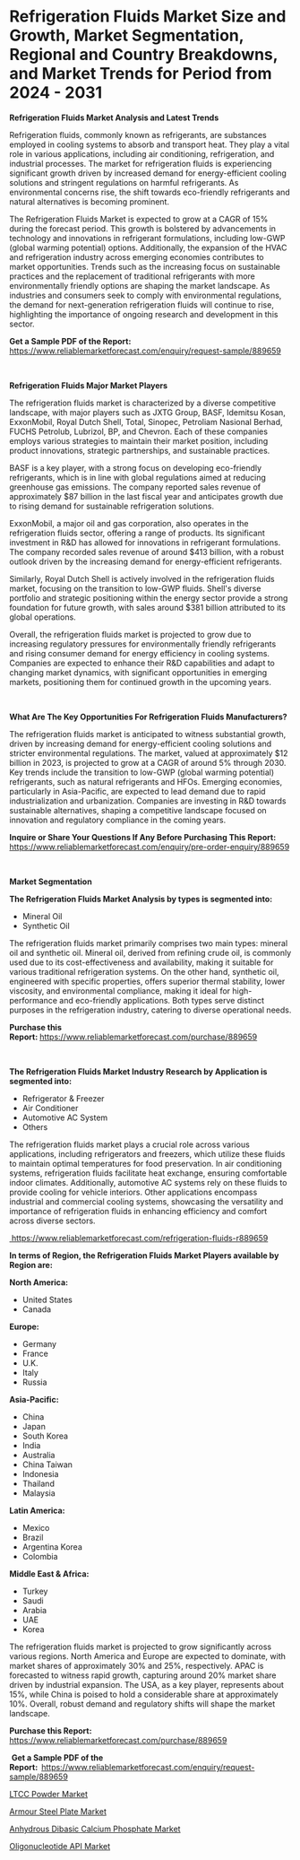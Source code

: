 <p><h1>Refrigeration Fluids Market Size and Growth, Market Segmentation, Regional and Country Breakdowns, and Market Trends for Period from 2024 -  2031</h1></p><p><strong>Refrigeration Fluids Market Analysis and Latest Trends</strong></p>
<p><p>Refrigeration fluids, commonly known as refrigerants, are substances employed in cooling systems to absorb and transport heat. They play a vital role in various applications, including air conditioning, refrigeration, and industrial processes. The market for refrigeration fluids is experiencing significant growth driven by increased demand for energy-efficient cooling solutions and stringent regulations on harmful refrigerants. As environmental concerns rise, the shift towards eco-friendly refrigerants and natural alternatives is becoming prominent. </p><p>The Refrigeration Fluids Market is expected to grow at a CAGR of 15% during the forecast period. This growth is bolstered by advancements in technology and innovations in refrigerant formulations, including low-GWP (global warming potential) options. Additionally, the expansion of the HVAC and refrigeration industry across emerging economies contributes to market opportunities. Trends such as the increasing focus on sustainable practices and the replacement of traditional refrigerants with more environmentally friendly options are shaping the market landscape. As industries and consumers seek to comply with environmental regulations, the demand for next-generation refrigeration fluids will continue to rise, highlighting the importance of ongoing research and development in this sector.</p></p>
<p><strong>Get a Sample PDF of the Report:&nbsp;</strong> <a href="https://www.reliablemarketforecast.com/enquiry/request-sample/889659?utm_campaign=1159&utm_medium=2&utm_source=Github&utm_content=ia&utm_term=07112024&utm_id=refrigeration-fluids">https://www.reliablemarketforecast.com/enquiry/request-sample/889659</a></p>
<p>&nbsp;</p>
<p><strong>Refrigeration Fluids Major Market Players</strong></p>
<p><p>The refrigeration fluids market is characterized by a diverse competitive landscape, with major players such as JXTG Group, BASF, Idemitsu Kosan, ExxonMobil, Royal Dutch Shell, Total, Sinopec, Petroliam Nasional Berhad, FUCHS Petrolub, Lubrizol, BP, and Chevron. Each of these companies employs various strategies to maintain their market position, including product innovations, strategic partnerships, and sustainable practices.</p><p>BASF is a key player, with a strong focus on developing eco-friendly refrigerants, which is in line with global regulations aimed at reducing greenhouse gas emissions. The company reported sales revenue of approximately $87 billion in the last fiscal year and anticipates growth due to rising demand for sustainable refrigeration solutions.</p><p>ExxonMobil, a major oil and gas corporation, also operates in the refrigeration fluids sector, offering a range of products. Its significant investment in R&D has allowed for innovations in refrigerant formulations. The company recorded sales revenue of around $413 billion, with a robust outlook driven by the increasing demand for energy-efficient refrigerants.</p><p>Similarly, Royal Dutch Shell is actively involved in the refrigeration fluids market, focusing on the transition to low-GWP fluids. Shell's diverse portfolio and strategic positioning within the energy sector provide a strong foundation for future growth, with sales around $381 billion attributed to its global operations.</p><p>Overall, the refrigeration fluids market is projected to grow due to increasing regulatory pressures for environmentally friendly refrigerants and rising consumer demand for energy efficiency in cooling systems. Companies are expected to enhance their R&D capabilities and adapt to changing market dynamics, with significant opportunities in emerging markets, positioning them for continued growth in the upcoming years.</p></p>
<p>&nbsp;</p>
<p><strong>What Are The Key Opportunities For Refrigeration Fluids Manufacturers?</strong></p>
<p><p>The refrigeration fluids market is anticipated to witness substantial growth, driven by increasing demand for energy-efficient cooling solutions and stricter environmental regulations. The market, valued at approximately $12 billion in 2023, is projected to grow at a CAGR of around 5% through 2030. Key trends include the transition to low-GWP (global warming potential) refrigerants, such as natural refrigerants and HFOs. Emerging economies, particularly in Asia-Pacific, are expected to lead demand due to rapid industrialization and urbanization. Companies are investing in R&D towards sustainable alternatives, shaping a competitive landscape focused on innovation and regulatory compliance in the coming years.</p></p>
<p><strong>Inquire or Share Your Questions If Any Before Purchasing This Report:</strong> <a href="https://www.reliablemarketforecast.com/enquiry/pre-order-enquiry/889659?utm_campaign=1159&utm_medium=2&utm_source=Github&utm_content=ia&utm_term=07112024&utm_id=refrigeration-fluids">https://www.reliablemarketforecast.com/enquiry/pre-order-enquiry/889659</a></p>
<p>&nbsp;</p>
<p><strong>Market Segmentation</strong></p>
<p><strong>The Refrigeration Fluids Market Analysis by types is segmented into:</strong></p>
<p><ul><li>Mineral Oil</li><li>Synthetic Oil</li></ul></p>
<p><p>The refrigeration fluids market primarily comprises two main types: mineral oil and synthetic oil. Mineral oil, derived from refining crude oil, is commonly used due to its cost-effectiveness and availability, making it suitable for various traditional refrigeration systems. On the other hand, synthetic oil, engineered with specific properties, offers superior thermal stability, lower viscosity, and environmental compliance, making it ideal for high-performance and eco-friendly applications. Both types serve distinct purposes in the refrigeration industry, catering to diverse operational needs.</p></p>
<p><strong>Purchase this Report:&nbsp;</strong><a href="https://www.reliablemarketforecast.com/purchase/889659?utm_campaign=1159&utm_medium=2&utm_source=Github&utm_content=ia&utm_term=07112024&utm_id=refrigeration-fluids">https://www.reliablemarketforecast.com/purchase/889659</a></p>
<p>&nbsp;</p>
<p><strong>The Refrigeration Fluids Market Industry Research by Application is segmented into:</strong></p>
<p><ul><li>Refrigerator & Freezer</li><li>Air Conditioner</li><li>Automotive AC System</li><li>Others</li></ul></p>
<p><p>The refrigeration fluids market plays a crucial role across various applications, including refrigerators and freezers, which utilize these fluids to maintain optimal temperatures for food preservation. In air conditioning systems, refrigeration fluids facilitate heat exchange, ensuring comfortable indoor climates. Additionally, automotive AC systems rely on these fluids to provide cooling for vehicle interiors. Other applications encompass industrial and commercial cooling systems, showcasing the versatility and importance of refrigeration fluids in enhancing efficiency and comfort across diverse sectors.</p></p>
<p><a href="https://www.reliablemarketforecast.com/refrigeration-fluids-r889659?utm_campaign=1159&utm_medium=2&utm_source=Github&utm_content=ia&utm_term=07112024&utm_id=refrigeration-fluids">&nbsp;https://www.reliablemarketforecast.com/refrigeration-fluids-r889659</a></p>
<p><strong>In terms of Region, the Refrigeration Fluids Market Players available by Region are:</strong></p>
<p>
    <p> <strong> North America: </strong>
        <ul>
            <li>United States</li>
            <li>Canada</li>
        </ul>
        </p> 
    <p> <strong> Europe: </strong>
        <ul>
            <li>Germany</li>
            <li>France</li>
            <li>U.K.</li>
            <li>Italy</li>
            <li>Russia</li>
        </ul>
        </p> 
    <p> <strong> Asia-Pacific: </strong>
        <ul>
            <li>China</li>
            <li>Japan</li>
            <li>South Korea</li>
            <li>India</li>
            <li>Australia</li>
            <li>China Taiwan</li>
            <li>Indonesia</li>
            <li>Thailand</li>
            <li>Malaysia</li>
        </ul>
        </p> 
    <p> <strong> Latin America: </strong>
        <ul>
            <li>Mexico</li>
            <li>Brazil</li>
            <li>Argentina Korea</li>
            <li>Colombia</li>
        </ul>
        </p> 
    <p> <strong> Middle East & Africa: </strong>
        <ul>
            <li>Turkey</li>
            <li>Saudi</li>
            <li>Arabia</li>
            <li>UAE</li>
            <li>Korea</li>
        </ul>
    </p>
    </p>
<p><p>The refrigeration fluids market is projected to grow significantly across various regions. North America and Europe are expected to dominate, with market shares of approximately 30% and 25%, respectively. APAC is forecasted to witness rapid growth, capturing around 20% market share driven by industrial expansion. The USA, as a key player, represents about 15%, while China is poised to hold a considerable share at approximately 10%. Overall, robust demand and regulatory shifts will shape the market landscape.</p></p>
<p><strong>Purchase this Report: </strong><a href="https://www.reliablemarketforecast.com/purchase/889659?utm_campaign=1159&utm_medium=2&utm_source=Github&utm_content=ia&utm_term=07112024&utm_id=refrigeration-fluids">https://www.reliablemarketforecast.com/purchase/889659</a></p>
<p>&nbsp;<strong>Get a Sample PDF of the Report:&nbsp;&nbsp;</strong><a href="https://www.reliablemarketforecast.com/enquiry/request-sample/889659?utm_campaign=1159&utm_medium=2&utm_source=Github&utm_content=ia&utm_term=07112024&utm_id=refrigeration-fluids">https://www.reliablemarketforecast.com/enquiry/request-sample/889659</a></p>
<p><strong></strong></p>
<p><p><a href="https://github.com/mickahmaland/Market-Research-Report-List-1/blob/main/ltcc-powder-market.md?utm_campaign=1159&utm_medium=2&utm_source=Github&utm_content=ia&utm_term=07112024&utm_id=refrigeration-fluids">LTCC Powder Market</a></p><p><a href="https://github.com/chantekestenmo/Market-Research-Report-List-1/blob/main/armour-steel-plate-market.md?utm_campaign=1159&utm_medium=2&utm_source=Github&utm_content=ia&utm_term=07112024&utm_id=refrigeration-fluids">Armour Steel Plate Market</a></p><p><a href="https://github.com/ChiragRP21/Market-Research-Report-List-6/blob/main/anhydrous-dibasic-calcium-phosphate-market.md?utm_campaign=1159&utm_medium=2&utm_source=Github&utm_content=ia&utm_term=07112024&utm_id=refrigeration-fluids">Anhydrous Dibasic Calcium Phosphate Market</a></p><p><a href="https://github.com/kric8bmkinds/Market-Research-Report-List-1/blob/main/oligonucleotide-api-market.md?utm_campaign=1159&utm_medium=2&utm_source=Github&utm_content=ia&utm_term=07112024&utm_id=refrigeration-fluids">Oligonucleotide API Market</a></p></p>